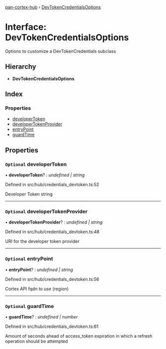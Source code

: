 [pan-cortex-hub](../README.md) › [DevTokenCredentialsOptions](devtokencredentialsoptions.md)

# Interface: DevTokenCredentialsOptions

Options to customize a DevTokenCredentials subclass

## Hierarchy

* **DevTokenCredentialsOptions**

## Index

### Properties

* [developerToken](devtokencredentialsoptions.md#optional-developertoken)
* [developerTokenProvider](devtokencredentialsoptions.md#optional-developertokenprovider)
* [entryPoint](devtokencredentialsoptions.md#optional-entrypoint)
* [guardTime](devtokencredentialsoptions.md#optional-guardtime)

## Properties

### `Optional` developerToken

• **developerToken**? : *undefined | string*

Defined in src/hub/credentials_devtoken.ts:52

Developer Token string

___

### `Optional` developerTokenProvider

• **developerTokenProvider**? : *undefined | string*

Defined in src/hub/credentials_devtoken.ts:48

URI for the developer token provider

___

### `Optional` entryPoint

• **entryPoint**? : *undefined | string*

Defined in src/hub/credentials_devtoken.ts:56

Cortex API fqdn to use (region)

___

### `Optional` guardTime

• **guardTime**? : *undefined | number*

Defined in src/hub/credentials_devtoken.ts:61

Amount of seconds ahead of access_token expiration in which a refresh
operation should be attempted
